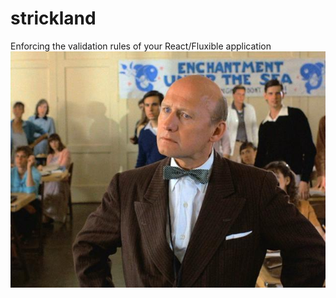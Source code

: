 # strickland
Enforcing the validation rules of your React/Fluxible application
![Principal Strickland](principal-strickland.jpg)
